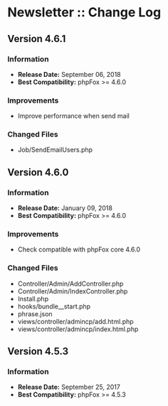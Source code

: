 # Newsletter :: Change Log

## Version 4.6.1

### Information

- **Release Date:** September 06, 2018
- **Best Compatibility:** phpFox >= 4.6.0

### Improvements

- Improve performance when send mail

### Changed Files

- Job/SendEmailUsers.php

## Version 4.6.0

### Information

- **Release Date:** January 09, 2018
- **Best Compatibility:** phpFox >= 4.6.0

### Improvements
- Check compatible with phpFox core 4.6.0

### Changed Files
- Controller/Admin/AddController.php
- Controller/Admin/IndexController.php
- Install.php
- hooks/bundle__start.php
- phrase.json
- views/controller/admincp/add.html.php
- views/controller/admincp/index.html.php

## Version 4.5.3

### Information

- **Release Date:** September 25, 2017
- **Best Compatibility:** phpFox >= 4.5.3